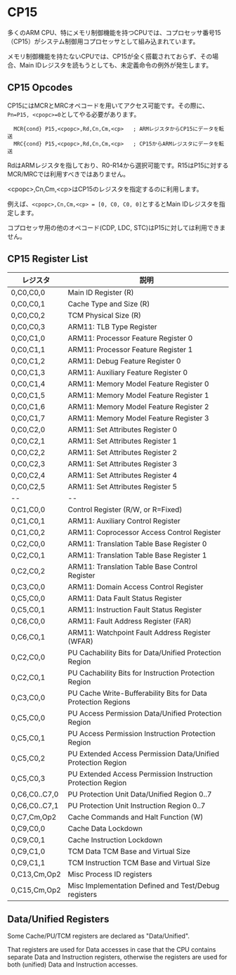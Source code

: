 # CP15

多くのARM CPU、特にメモリ制御機能を持つCPUでは、コプロセッサ番号15（CP15）がシステム制御用コプロセッサとして組み込まれています。

メモリ制御機能を持たないCPUでは、CP15が全く搭載されておらず、その場合、Main IDレジスタを読もうとしても、未定義命令の例外が発生します。

## CP15 Opcodes

CP15にはMCRとMRCオペコードを用いてアクセス可能です。その際に、`Pn=P15, <cpopc>=0`としてやる必要があります。

```
  MCR{cond} P15,<cpopc>,Rd,Cn,Cm,<cp>   ; ARMレジスタからCP15にデータを転送
  MRC{cond} P15,<cpopc>,Rd,Cn,Cm,<cp>   ; CP15からARMレジスタにデータを転送
```

RdはARMレジスタを指しており、R0-R14から選択可能です。R15はP15に対するMCR/MRCでは利用すべきではありません。

\<cpopc\>,Cn,Cm,\<cp\>はCP15のレジスタを指定するのに利用します。

例えば、`<cpopc>,Cn,Cm,<cp> = [0, C0, C0, 0]`とするとMain IDレジスタを指定します。

コプロセッサ用の他のオペコード(CDP, LDC, STC)はP15に対しては利用できません。

## CP15 Register List

レジスタ | 説明 
-- | -- 
0,C0,C0,0 | Main ID Register (R)
0,C0,C0,1 | Cache Type and Size (R)
0,C0,C0,2 | TCM Physical Size (R)
0,C0,C0,3 | ARM11: TLB Type Register
0,C0,C1,0 | ARM11: Processor Feature Register 0
0,C0,C1,1 | ARM11: Processor Feature Register 1
0,C0,C1,2 | ARM11: Debug Feature Register 0
0,C0,C1,3 | ARM11: Auxiliary Feature Register 0
0,C0,C1,4 | ARM11: Memory Model Feature Register 0
0,C0,C1,5 | ARM11: Memory Model Feature Register 1
0,C0,C1,6 | ARM11: Memory Model Feature Register 2
0,C0,C1,7 | ARM11: Memory Model Feature Register 3
0,C0,C2,0 | ARM11: Set Attributes Register 0
0,C0,C2,1 | ARM11: Set Attributes Register 1
0,C0,C2,2 | ARM11: Set Attributes Register 2
0,C0,C2,3 | ARM11: Set Attributes Register 3
0,C0,C2,4 | ARM11: Set Attributes Register 4
0,C0,C2,5 | ARM11: Set Attributes Register 5
-- | -- 
0,C1,C0,0     | Control Register (R/W, or R=Fixed)
0,C1,C0,1     | ARM11: Auxiliary Control Register
0,C1,C0,2     | ARM11: Coprocessor Access Control Register
0,C2,C0,0     | ARM11: Translation Table Base Register 0
0,C2,C0,1     | ARM11: Translation Table Base Register 1
0,C2,C0,2     | ARM11: Translation Table Base Control Register
0,C3,C0,0     | ARM11: Domain Access Control Register
0,C5,C0,0     | ARM11: Data Fault Status Register
0,C5,C0,1     | ARM11: Instruction Fault Status Register
0,C6,C0,0     | ARM11: Fault Address Register (FAR)
0,C6,C0,1     | ARM11: Watchpoint Fault Address Register (WFAR)
0,C2,C0,0     | PU Cachability Bits for Data/Unified Protection Region
0,C2,C0,1     | PU Cachability Bits for Instruction Protection Region
0,C3,C0,0     | PU Cache Write-Bufferability Bits for Data Protection Regions
0,C5,C0,0     | PU Access Permission Data/Unified Protection Region
0,C5,C0,1     | PU Access Permission Instruction Protection Region
0,C5,C0,2     | PU Extended Access Permission Data/Unified Protection Region
0,C5,C0,3     | PU Extended Access Permission Instruction Protection Region
0,C6,C0..C7,0 | PU Protection Unit Data/Unified Region 0..7
0,C6,C0..C7,1 | PU Protection Unit Instruction Region 0..7
0,C7,Cm,Op2   | Cache Commands and Halt Function (W)
0,C9,C0,0     | Cache Data Lockdown
0,C9,C0,1     | Cache Instruction Lockdown
0,C9,C1,0     | TCM Data TCM Base and Virtual Size
0,C9,C1,1     | TCM Instruction TCM Base and Virtual Size
0,C13,Cm,Op2  | Misc Process ID registers
0,C15,Cm,Op2  | Misc Implementation Defined and Test/Debug registers

## Data/Unified Registers

Some Cache/PU/TCM registers are declared as "Data/Unified".

That registers are used for Data accesses in case that the CPU contains separate Data and Instruction registers, otherwise the registers are used for both (unified) Data and Instruction accesses.
